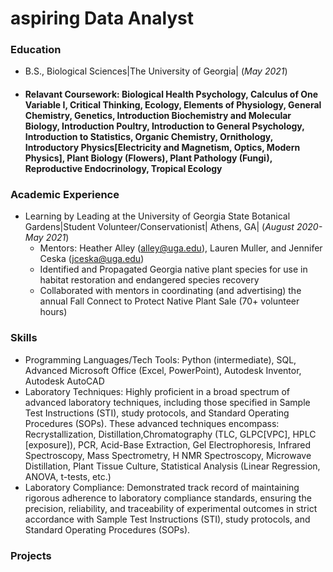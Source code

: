 # aspiring Data Analyst 
### Education
- B.S., Biological Sciences|The University of Georgia| (_May 2021_)
- #### Relavant Coursework: Biological Health Psychology, Calculus of One Variable I, Critical Thinking, Ecology, Elements of Physiology, General Chemistry, Genetics, Introduction Biochemistry and Molecular Biology, Introduction Poultry, Introduction to General Psychology, Introduction to Statistics, Organic Chemistry, Ornithology, Introductory Physics[Electricity and Magnetism, Optics, Modern Physics],  Plant Biology (Flowers), Plant Pathology (Fungi), Reproductive Endocrinology, Tropical Ecology
### Academic Experience 
- Learning by Leading at the University of Georgia State Botanical Gardens|Student Volunteer/Conservationist| Athens, GA| (_August 2020- May 2021_)
  - Mentors: Heather Alley (alley@uga.edu), Lauren Muller, and Jennifer Ceska (jceska@uga.edu)
  - Identified and Propagated Georgia native plant species for use in habitat restoration and endangered species recovery
  - Collaborated with mentors in coordinating (and advertising) the annual Fall Connect to Protect Native Plant Sale (70+ volunteer hours) 
### Skills 
- Programming Languages/Tech Tools: Python (intermediate), SQL,  Advanced Microsoft Office (Excel, PowerPoint), Autodesk Inventor, Autodesk AutoCAD
- Laboratory Techniques: Highly proficient in a broad spectrum of advanced laboratory techniques, including those specified in Sample Test Instructions (STI), study protocols, and Standard Operating Procedures (SOPs). These advanced techniques encompass: Recrystallization, Distillation,Chromatography (TLC, GLPC[VPC], HPLC [exposure]), PCR, Acid-Base Extraction, Gel Electrophoresis, Infrared Spectroscopy, Mass Spectrometry, H NMR Spectroscopy, Microwave Distillation, Plant Tissue Culture, Statistical Analysis (Linear Regression, ANOVA, t-tests, etc.)
- Laboratory Compliance: Demonstrated track record of maintaining rigorous adherence to laboratory compliance standards, ensuring the precision, reliability, and traceability of experimental outcomes in strict accordance with Sample Test Instructions (STI), study protocols, and Standard Operating Procedures (SOPs).
  
### Projects 

